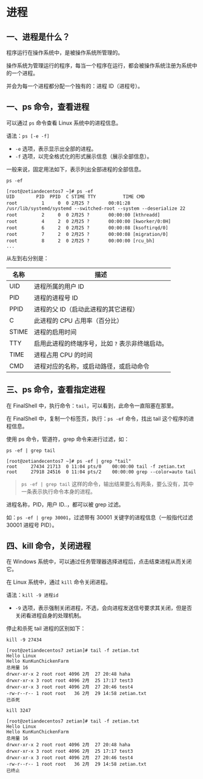 # 进程

## 一、进程是什么？

程序运行在操作系统中，是被操作系统所管理的。

操作系统为管理运行的程序，每当一个程序在运行，都会被操作系统注册为系统中的一个进程。

并会为每一个进程都分配一个独有的：进程 ID（进程号）。

## 一、ps 命令，查看进程

可以通过 `ps` 命令查看 Linux 系统中的进程信息。

语法：`ps [-e -f]`

- `-e` 选项，表示显示出全部的进程。
- `-f` 选项，以完全格式化的形式展示信息（展示全部信息）。

一般来说，固定用法如下，表示列出全部进程的全部信息。

```shell
ps -ef
```

```shell
[root@zetiandecentos7 ~]# ps -ef
UID        PID  PPID  C STIME TTY          TIME CMD
root         1     0  0 2月25 ?       00:01:28 /usr/lib/systemd/systemd --switched-root --system --deserialize 22
root         2     0  0 2月25 ?       00:00:00 [kthreadd]
root         4     2  0 2月25 ?       00:00:00 [kworker/0:0H]
root         6     2  0 2月25 ?       00:00:08 [ksoftirqd/0]
root         7     2  0 2月25 ?       00:00:08 [migration/0]
root         8     2  0 2月25 ?       00:00:00 [rcu_bh]
...
```

从左到右分别是：

| 名称  | 描述                                            |
| ----- | ----------------------------------------------- |
| UID   | 进程所属的用户 ID                               |
| PID   | 进程的进程号 ID                                 |
| PPID  | 进程的父 ID（启动此进程的其它进程）             |
| C     | 此进程的 CPU 占用率（百分比）                   |
| STIME | 进程的启用时间                                  |
| TTY   | 启用此进程的终端序号，比如 `?` 表示非终端启动。 |
| TIME  | 进程占用 CPU 的时间                             |
| CMD   | 进程对应的名称，或启动路径，或启动命令          |

## 三、ps 命令，查看指定进程

在 FinalShell 中，执行命令：`tail`，可以看到，此命令一直阻塞在那里。

在 FinalShell 中，复制一个标签页，执行：`ps -ef` 命令，找出 tail 这个程序的进程信息。

使用 ps 命令，管道符，grep 命令来进行过滤，如：

```shell
ps -ef | grep tail
```

```shell
[root@zetiandecentos7 ~]# ps -ef | grep "tail"
root     27434 21713  0 11:04 pts/0    00:00:00 tail -f zetian.txt
root     27918 24516  0 11:04 pts/2    00:00:00 grep --color=auto tail
```

> `ps -ef | grep tail` 这样的命令，输出结果要么有两条，要么没有，其中一条表示执行命令本身的进程。

进程名称，PID，用户 ID..，都可以被 grep 过滤。

如：`ps -ef | grep 30001`，过滤带有 30001 关键字的进程信息（一般指代过滤 30001 进程号 PID）。

## 四、kill 命令，关闭进程

在 Windows 系统中，可以通过任务管理器选择进程后，点击结束进程从而关闭它。

在 Linux 系统中，通过 `kill` 命令关闭进程。

语法：`kill -9 进程id`

- `-9` 选项，表示强制关闭进程，不选，会向进程发送信号要求其关闭，但是否关闭看进程自身的处理机制。

停止和杀死 tail 进程的区别如下：

```shell
kill -9 27434
```

```shell
[root@zetiandecentos7 zetian]# tail -f zetian.txt
Hello Linux
Hello KunKunChickenFarm
总用量 16
drwxr-xr-x 2 root root 4096 2月  27 20:48 haha
drwxr-xr-x 3 root root 4096 2月  25 17:17 test3
drwxr-xr-x 3 root root 4096 2月  27 20:46 test4
-rw-r--r-- 1 root root   36 2月  29 14:58 zetian.txt
已杀死
```

```shell
kill 3247
```

```shell
[root@zetiandecentos7 zetian]# tail -f zetian.txt
Hello Linux
Hello KunKunChickenFarm
总用量 16
drwxr-xr-x 2 root root 4096 2月  27 20:48 haha
drwxr-xr-x 3 root root 4096 2月  25 17:17 test3
drwxr-xr-x 3 root root 4096 2月  27 20:46 test4
-rw-r--r-- 1 root root   36 2月  29 14:58 zetian.txt
已终止
```

